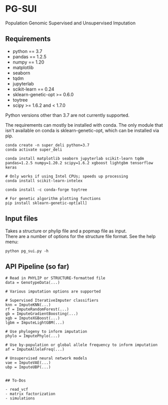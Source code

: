 # PG-SUI 

Population Genomic Supervised and Unsupervised Imputation

## Requirements

+ python == 3.7
+ pandas == 1.2.5
+ numpy == 1.20
+ matplotlib
+ seaborn
+ tqdm
+ jupyterlab
+ scikit-learn == 0.24
+ sklearn-genetic-opt >= 0.6.0
+ toytree
+ scipy >= 1.6.2 and < 1.7.0

Python versions other than 3.7 are not currently supported.  

The requirements can mostly be installed with conda. The only module that isn't available on conda is sklearn-genetic-opt, which can be installed via pip.

```
conda create -n super_deli python=3.7
conda activate super_deli

conda install matplotlib seaborn jupyterlab scikit-learn tqdm pandas=1.2.5 numpy=1.20.2 scipy=1.6.2 xgboost lightgbm tensorflow keras

# Only works if using Intel CPUs; speeds up processing
conda install scikit-learn-intelex

conda install -c conda-forge toytree

# For genetic algorithm plotting functions
pip install sklearn-genetic-opt[all]
```

## Input files

Takes a structure or phylip file and a popmap file as input.  
There are a number of options for the structure file format. See the help menu:

```python pg_sui.py -h```  

## API Pipeline (so far)

```
# Read in PHYLIP or STRUCTURE-formatted file
data = GenotypeData(...)

# Various imputation options are supported

# Supervised IterativeImputer classifiers
knn = ImputeKNN(...)
rf = ImputeRandomForest(...)
gb = ImputeGradientBoosting(...)
xgb = ImputeXGBoost(...)
lgbm = ImputeLightGBM(...)

# Use phylogeny to inform imputation
phylo = ImputePhylo(...)

# Use by-population or global allele frequency to inform imputation
af = ImputeAlleleFreq(...)

# Unsupervised neural network models
vae = ImputeVAE(...)
ubp = ImputeUBP(...)


## To-Dos

- read_vcf
- matrix factorization
- simulations
